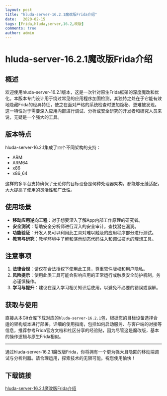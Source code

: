 ```yaml
---
layout: post
title: "hluda-server-16.2.1魔改版Frida介绍"
date:   2020-02-15
tags: [Frida,hluda,server,16.2,改版]
comments: true
author: admin
---
```

# hluda-server-16.2.1魔改版Frida介绍

## 概述

欢迎使用hluda-server-16.2.1版本，这是一次针对原生Frida框架的深度魔改和优化。本版本专门设计用于绕过常见的应用程序加固检测，其独特之处在于它能有效地隐藏Frida的经典特征，使之在面对严格的系统检查时更加隐秘、更难被发现。这一特性对于需要深入应用内部进行调试、分析或安全研究的开发者和研究人员来说，无疑是一个强大的工具。

## 版本特点

hluda-server-16.2.1集成了四个不同架构的支持：
- ARM
- ARM64
- x86
- x86_64

这样的多平台支持确保了无论你的目标设备是何种处理器架构，都能够无缝适配，大大提高了使用的灵活性和广泛性。

## 使用场景

- **移动应用逆向工程**：对于想要深入了解App内部工作原理的研究者。
- **安全测试**：帮助安全分析师进行深入的安全审计，查找潜在漏洞。
- **功能验证**：开发人员可以利用此工具对难以触及的应用程序部分进行测试。
- **教育与研究**：教学环境中了解和演示动态代码注入和调试技术的理想工具。

## 注意事项

1. **法律合规**：请仅在合法授权下使用此工具，尊重软件版权和用户隐私。
2. **风险提示**：使用此类工具可能会影响应用的正常运行或触发安全防护机制，务必谨慎操作。
3. **学习与提升**：建议在深入学习相关知识后使用，以避免不必要的错误或误解。

## 获取与使用

直接从本Git仓库下载对应的`hluda-server-16.2.1`包，根据您的目标设备选择合适的架构版本进行部署。详细的使用指南，包括如何启动服务、与客户端的对接等信息，推荐参考Frida官方文档和社区分享的经验贴，因为尽管这是魔改版，基本的操作逻辑与原生Frida相似。

---

通过hluda-server-16.2.1魔改版Frida，你将拥有一个更为强大且隐匿的移动端调试与分析利器。请合理运用，探索技术的无限可能。祝您使用愉快！

## 下载链接

[hluda-server-16.2.1魔改版Frida介绍](https://pan.quark.cn/s/29f957c76fbd)